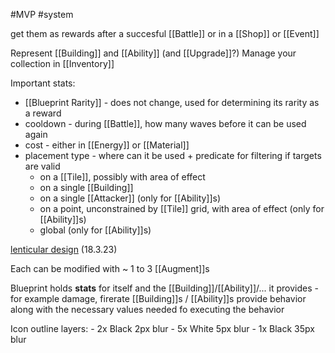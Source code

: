 #MVP
#system 

get them as rewards after a succesful [[Battle]] or in a [[Shop]] or [[Event]]

Represent [[Building]] and [[Ability]] (and [[Upgrade]]?)
Manage your collection in [[Inventory]]

Important stats:
-  [[Blueprint Rarity]] - does not change, used for determining its rarity as a reward
- cooldown - during [[Battle]], how many waves before it can be used again
- cost - either in [[Energy]] or [[Material]]
- placement type - where can it be used + predicate for filtering if targets are valid
    - on a [[Tile]], possibly with area of effect
    - on a single [[Building]]
    - on a single [[Attacker]] (only for [[Ability]]s)
    - on a point, unconstrained by [[Tile]] grid, with area of effect (only for [[Ability]]s)
    - global (only for [[Ability]]s)

[lenticular design](https://magic.wizards.com/en/news/making-magic/lenticular-design-2014-03-31) (18.3.23)

Each can be modified with ~ 1 to 3 [[Augment]]s

Blueprint holds **stats** for itself and the [[Building]]/[[Ability]]/... it provides - for example damage, firerate
[[Building]]s / [[Ability]]s provide behavior along with the necessary values needed fo executing the behavior

Icon outline layers:
    - 2x Black 2px blur
    - 5x White 5px blur
    - 1x Black 35px blur
